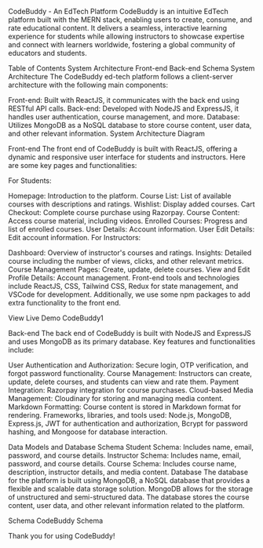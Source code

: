 
CodeBuddy - An EdTech Platform
CodeBuddy is an intuitive EdTech platform built with the MERN stack, enabling users to create, consume, and rate educational content. It delivers a seamless, interactive learning experience for students while allowing instructors to showcase expertise and connect with learners worldwide, fostering a global community of educators and students.

Table of Contents
System Architecture
Front-end
Back-end
Schema
System Architecture
The CodeBuddy ed-tech platform follows a client-server architecture with the following main components:

Front-end: Built with ReactJS, it communicates with the back end using RESTful API calls.
Back-end: Developed with NodeJS and ExpressJS, it handles user authentication, course management, and more.
Database: Utilizes MongoDB as a NoSQL database to store course content, user data, and other relevant information.
System Architecture Diagram

Front-end
The front end of CodeBuddy is built with ReactJS, offering a dynamic and responsive user interface for students and instructors. Here are some key pages and functionalities:

For Students:

Homepage: Introduction to the platform.
Course List: List of available courses with descriptions and ratings.
Wishlist: Display added courses.
Cart Checkout: Complete course purchase using Razorpay.
Course Content: Access course material, including videos.
Enrolled Courses: Progress and list of enrolled courses.
User Details: Account information.
User Edit Details: Edit account information.
For Instructors:

Dashboard: Overview of instructor's courses and ratings.
Insights: Detailed course including the number of views, clicks, and other relevant metrics.
Course Management Pages: Create, update, delete courses.
View and Edit Profile Details: Account management.
Front-end tools and technologies include ReactJS, CSS, Tailwind CSS, Redux for state management, and VSCode for development. Additionally, we use some npm packages to add extra functionality to the front end.

View Live Demo CodeBuddy1

Back-end
The back end of CodeBuddy is built with NodeJS and ExpressJS and uses MongoDB as its primary database. Key features and functionalities include:

User Authentication and Authorization: Secure login, OTP verification, and forgot password functionality.
Course Management: Instructors can create, update, delete courses, and students can view and rate them.
Payment Integration: Razorpay integration for course purchases.
Cloud-based Media Management: Cloudinary for storing and managing media content.
Markdown Formatting: Course content is stored in Markdown format for rendering.
Frameworks, libraries, and tools used: Node.js, MongoDB, Express.js, JWT for authentication and authorization, Bcrypt for password hashing, and Mongoose for database interaction.

Data Models and Database Schema
Student Schema: Includes name, email, password, and course details.
Instructor Schema: Includes name, email, password, and course details.
Course Schema: Includes course name, description, instructor details, and media content.
Database
The database for the platform is built using MongoDB, a NoSQL database that provides a flexible and scalable data storage solution. MongoDB allows for the storage of unstructured and semi-structured data. The database stores the course content, user data, and other relevant information related to the platform.

Schema
CodeBuddy Schema

Thank you for using CodeBuddy!
